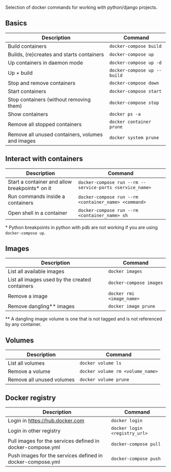 Selection of docker commands for working with python/django projects.


## Basics
| Description | Command |
|-------------|---------|
| Build containers | `docker-compose build` |
| Builds, (re)creates and starts containers | `docker-compose up` |
| Up containers in daemon mode | `docker-compose up -d` |
| Up + build | `docker-compose up --build` |
| Stop and remove containers | `docker-compose down` |
| Start containers | `docker-compose start` |
| Stop containers (without removing them)| `docker-compose stop` |
| Show containers | `docker ps -a` |                
| Remove all stopped containers | `docker container prune` |                
| Remove all unused containers, volumes and images | `docker system prune` |                


## Interact with containers
| Description | Command |
|-------------|---------|
| Start a container and allow breakpoints* on it | `docker-compose run --rm --service-ports <service_name>` |
| Run commands inside a containers | `docker-compose run --rm <container_name> <command>`|
| Open shell in a container | `docker-compose run --rm <container_name> sh` |


\* Python breakpoints in python with pdb are not working if you are using  `docker-compose up`.


## Images
| Description | Command |
|-------------|---------|
| List all available images | `docker images` |
| List all images used by the created containers | `docker-compose images`|
| Remove a image | `docker rmi <image_name>` |
| Remove dangling** images | `docker image prune` |

\** A dangling image volume is one that is not tagged and is not referenced by any container.

## Volumes
| Description | Command |
|-------------|---------|
| List all volumes | `docker volume ls` |
| Remove a volume | `docker volume rm <volume_name>`|
| Remove all unused volumes | `docker volume prune`|


## Docker registry
| Description | Command |
|-------------|---------|
| Login in https://hub.docker.com | `docker login` |
| Login in other registry | `docker login <registry_url>` |
| Pull images for the services defined in docker-compose.yml | `docker-compose pull` |
| Push images for the services defined in docker-compose.yml | `docker-compose push` |
